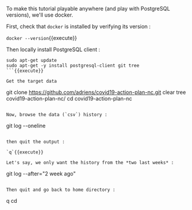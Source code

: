To make this tutorial playable anywhere (and play with PostgreSQL versions), we'll use
docker.

First, check that `docker` is installed by verifying its version :

`docker --version`{{execute}}

Then locally install PostgreSQL client :

```
sudo apt-get update
sudo apt-get -y install postgresql-client git tree
```{{execute}}

Get the target data

```
git clone https://github.com/adriens/covid19-action-plan-nc.git
clear
tree covid19-action-plan-nc/
cd covid19-action-plan-nc
```{{execute}}

Now, browse the data (`csv`) history :

```
git log --oneline
```{{execute}}

then quit the output :

`q`{{execute}}

Let's say, we only want the history from the *two last weeks* :

```
git log --after="2 week ago"
```{{execute}}

Then quit and go back to home directory :

```
q
cd
```{{execute}}